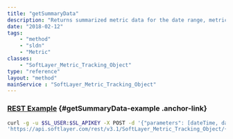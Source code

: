 ```yaml
---
title: "getSummaryData"
description: "Returns summarized metric data for the date range, metric type and summary period provided. "
date: "2018-02-12"
tags:
    - "method"
    - "sldn"
    - "Metric"
classes:
    - "SoftLayer_Metric_Tracking_Object"
type: "reference"
layout: "method"
mainService : "SoftLayer_Metric_Tracking_Object"
---
```


### [REST Example](#getSummaryData-example) <a href="/article/rest/"><i class="fas fa-question"></i></a> {#getSummaryData-example .anchor-link} 
```bash
curl -g -u $SL_USER:$SL_APIKEY -X POST -d '{"parameters": [dateTime, dateTime, SoftLayer_Container_Metric_Data_Type, int]}' \
'https://api.softlayer.com/rest/v3.1/SoftLayer_Metric_Tracking_Object/{SoftLayer_Metric_Tracking_ObjectID}/getSummaryData'
```
